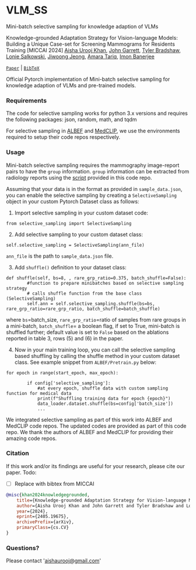# VLM_SS 
Mini-batch selective sampling for knowledge adaption of VLMs

Knowledge-grounded Adaptation Strategy for Vision-language Models: Building a Unique Case-set for Screening Mammograms for Residents Training [MICCAI 2024]
[Aisha Urooj Khan](https://scholar.google.com/citations?view_op=list_works&hl=en&hl=en&user=ceiuCp4AAAAJ), [John Garrett](https://scholar.google.com/citations?user=v6ZI4NEAAAAJ&hl=en), [Tyler Bradshaw](https://scholar.google.com/citations?hl=en&user=NaqaiKoAAAAJ), [Lonie Salkowski](https://www.uwhealth.org/providers/lonie-r-salkowski-md), [Jiwoong Jeong](https://scholar.google.com/citations?hl=en&user=rGLrad0AAAAJ), [Amara Tariq](https://scholar.google.com/citations?hl=en&user=3_Evjy4AAAAJ), [Imon Banerjee](https://scholar.google.com/citations?hl=en&user=hagJ_W8AAAAJ)

[`Paper`](https://arxiv.org/abs/2405.19675) | [`BibTeX`](#citation)

Official Pytorch implementation of Mini-batch selective sampling for knowledge adaption of VLMs and pre-trained models.

### Requirements
The code for selective sampling works for python 3.x versions and requires the following packages: 
json, random, math, and tqdm

For selective sampling in [ALBEF](https://github.com/salesforce/ALBEF) and [MedCLIP](https://github.com/RyanWangZf/MedCLIP), we use the environments required to setup their code repos respectively. 

### Usage
Mini-batch selective sampling requires the mammography image-report pairs to have the `group` information. `group` information can be extracted from radiology reports using the [script]() provided in this code repo. 

Assuming that your data is in the format as provided in `sample_data.json`, you can enable the selective sampling by creating a `SelectiveSampling` object in your custom Pytorch Dataset class as follows:
1. Import selective sampling in your custom dataset code:
```
from selective_sampling import SelectiveSampling
```

2. Add selective sampling to your custom dataset class:
```
self.selective_sampling = SelectiveSampling(ann_file)
```
`ann_file` is the path to `sample_data.json` file.

3. Add `shuffle()` definition to your dataset class:
```
def shuffle(self, bs=8, , rare_grp_ratio=0.375, batch_shuffle=False):
        #function to prepare minibatches based on selective sampling strategy
        # calls shuffle function from the base class (SelectiveSampling) 
        self.ann = self.selective_sampling.shuffle(bs=bs, rare_grp_ratio=rare_grp_ratio, batch_shuffle=batch_shuffle)
```
   
where ```bs```=batch_size, ```rare_grp_ratio```=ratio of samples from rare groups in a mini-batch, ```batch_shuffle```= a boolean flag, if set to True, mini-batch is shuffled further; default value is set to `False` based on the ablations reported in table 3, rows (5) and (6) in the paper. 

4. Now in your main training loop, you can call the selective sampling based shuffling by calling the shuffle method in your custom dataset class. See example snippet from `ALBEF/Pretrain.py` below:
```
for epoch in range(start_epoch, max_epoch):

        if config['selective_sampling']:
            #at every epoch, shuffle data with custom sampling function for medical data
            print(f"Shuffling training data for epoch {epoch}")
            data_loader.dataset.shuffle(bs=config['batch_size'])
            ...
```

We integrated selective sampling as part of this work into ALBEF and MedCLIP code repos. The updated codes are provided as part of this code repo. We thank the authors of ALBEF and MedCLIP for providing their amazing code repos. 


### Citation
If this work and/or its findings are useful for your research, please cite our paper.
Todo: 
- [ ] Replace with bibtex from MICCAI

```bibtex
@misc{khan2024knowledgegrounded,
    title={Knowledge-grounded Adaptation Strategy for Vision-language Models: Building Unique Case-set for Screening Mammograms for Residents Training},
    author={Aisha Urooj Khan and John Garrett and Tyler Bradshaw and Lonie Salkowski and Jiwoong Jason Jeong and Amara Tariq and Imon Banerjee},
    year={2024},
    eprint={2405.19675},
    archivePrefix={arXiv},
    primaryClass={cs.CV}
}
```

### Questions?
Please contact 'aishaurooj@gmail.com'




